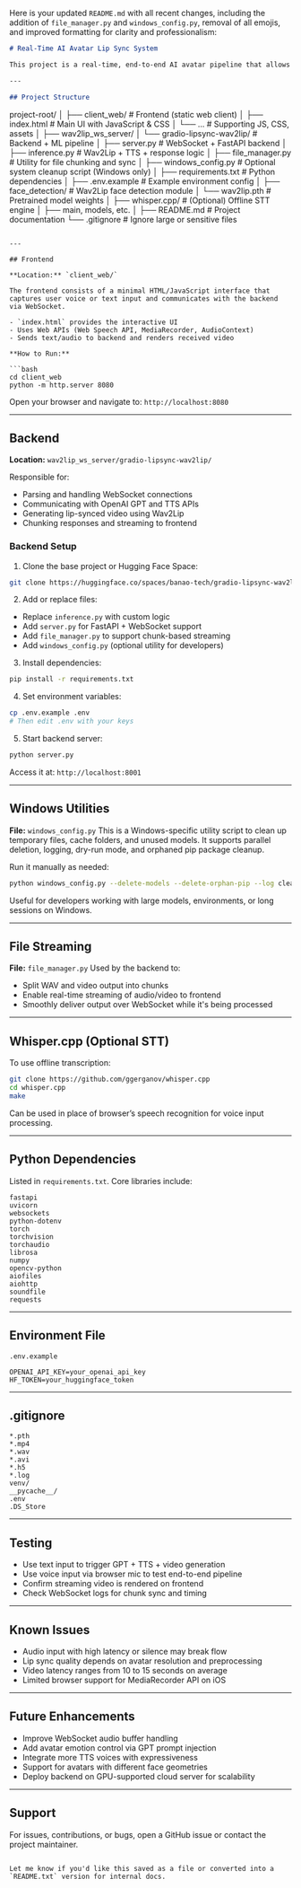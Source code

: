 Here is your updated `README.md` with all recent changes, including the addition of `file_manager.py` and `windows_config.py`, removal of all emojis, and improved formatting for clarity and professionalism:

```markdown
# Real-Time AI Avatar Lip Sync System

This project is a real-time, end-to-end AI avatar pipeline that allows users to input speech or text via a web frontend, generate smart responses using OpenAI's ChatGPT API, convert them to speech using OpenAI TTS, and synchronize the audio onto a talking avatar using Wav2Lip. All communication is handled through an optimized WebSocket protocol for near real-time interaction.

---

## Project Structure

```

project-root/
│
├── client\_web/                   # Frontend (static web client)
│   ├── index.html                # Main UI with JavaScript & CSS
│   └── ...                       # Supporting JS, CSS, assets
│
├── wav2lip\_ws\_server/
│   └── gradio-lipsync-wav2lip/   # Backend + ML pipeline
│       ├── server.py             # WebSocket + FastAPI backend
│       ├── inference.py          # Wav2Lip + TTS + response logic
│       ├── file\_manager.py       # Utility for file chunking and sync
│       ├── windows\_config.py     # Optional system cleanup script (Windows only)
│       ├── requirements.txt      # Python dependencies
│       ├── .env.example          # Example environment config
│       ├── face\_detection/       # Wav2Lip face detection module
│       └── wav2lip.pth           # Pretrained model weights
│
├── whisper.cpp/                 # (Optional) Offline STT engine
│   ├── main, models, etc.
│
├── README.md                    # Project documentation
└── .gitignore                   # Ignore large or sensitive files

````

---

## Frontend

**Location:** `client_web/`

The frontend consists of a minimal HTML/JavaScript interface that captures user voice or text input and communicates with the backend via WebSocket.

- `index.html` provides the interactive UI
- Uses Web APIs (Web Speech API, MediaRecorder, AudioContext)
- Sends text/audio to backend and renders received video

**How to Run:**

```bash
cd client_web
python -m http.server 8080
````

Open your browser and navigate to:
`http://localhost:8080`

---

## Backend

**Location:** `wav2lip_ws_server/gradio-lipsync-wav2lip/`

Responsible for:

* Parsing and handling WebSocket connections
* Communicating with OpenAI GPT and TTS APIs
* Generating lip-synced video using Wav2Lip
* Chunking responses and streaming to frontend

### Backend Setup

1. Clone the base project or Hugging Face Space:

```bash
git clone https://huggingface.co/spaces/banao-tech/gradio-lipsync-wav2lip
```

2. Add or replace files:

* Replace `inference.py` with custom logic
* Add `server.py` for FastAPI + WebSocket support
* Add `file_manager.py` to support chunk-based streaming
* Add `windows_config.py` (optional utility for developers)

3. Install dependencies:

```bash
pip install -r requirements.txt
```

4. Set environment variables:

```bash
cp .env.example .env
# Then edit .env with your keys
```

5. Start backend server:

```bash
python server.py
```

Access it at:
`http://localhost:8001`

---

## Windows Utilities

**File:** `windows_config.py`
This is a Windows-specific utility script to clean up temporary files, cache folders, and unused models. It supports parallel deletion, logging, dry-run mode, and orphaned pip package cleanup.

Run it manually as needed:

```bash
python windows_config.py --delete-models --delete-orphan-pip --log cleanup.txt
```

Useful for developers working with large models, environments, or long sessions on Windows.

---

## File Streaming

**File:** `file_manager.py`
Used by the backend to:

* Split WAV and video output into chunks
* Enable real-time streaming of audio/video to frontend
* Smoothly deliver output over WebSocket while it's being processed

---

## Whisper.cpp (Optional STT)

To use offline transcription:

```bash
git clone https://github.com/ggerganov/whisper.cpp
cd whisper.cpp
make
```

Can be used in place of browser’s speech recognition for voice input processing.

---

## Python Dependencies

Listed in `requirements.txt`. Core libraries include:

```
fastapi
uvicorn
websockets
python-dotenv
torch
torchvision
torchaudio
librosa
numpy
opencv-python
aiofiles
aiohttp
soundfile
requests
```

---

## Environment File

`.env.example`

```env
OPENAI_API_KEY=your_openai_api_key
HF_TOKEN=your_huggingface_token
```

---

## .gitignore

```
*.pth
*.mp4
*.wav
*.avi
*.h5
*.log
venv/
__pycache__/
.env
.DS_Store
```

---

## Testing

* Use text input to trigger GPT + TTS + video generation
* Use voice input via browser mic to test end-to-end pipeline
* Confirm streaming video is rendered on frontend
* Check WebSocket logs for chunk sync and timing

---

## Known Issues

* Audio input with high latency or silence may break flow
* Lip sync quality depends on avatar resolution and preprocessing
* Video latency ranges from 10 to 15 seconds on average
* Limited browser support for MediaRecorder API on iOS

---

## Future Enhancements

* Improve WebSocket audio buffer handling
* Add avatar emotion control via GPT prompt injection
* Integrate more TTS voices with expressiveness
* Support for avatars with different face geometries
* Deploy backend on GPU-supported cloud server for scalability

---

## Support

For issues, contributions, or bugs, open a GitHub issue or contact the project maintainer.

```

Let me know if you'd like this saved as a file or converted into a `README.txt` version for internal docs.
```
